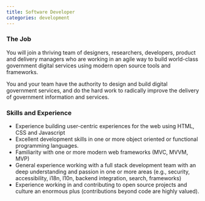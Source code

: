 ```yaml
---
title: Software Developer
categories: development
---
```


### The Job

You will join a thriving team of designers, researchers, developers, product and delivery managers who are working in an agile way to build world-class government digital services using modern open source tools and frameworks.

You and your team have the authority to design and build digital government services, and do the hard work to radically improve the delivery of government information and services.

### Skills and Experience

- Experience building user-centric experiences for the web using HTML, CSS and Javascript
- Excellent development skills in one or more object oriented or functional programming languages.
- Familiarity with one or more modern web frameworks (MVC, MVVM, MVP)
- General experience working with a full stack development team with an deep understanding and passion in one or more areas (e.g., security, accessibility, i18n, l10n, backend integration, search, frameworks)
- Experience working in and contributing to open source projects and culture an enormous plus (contributions beyond code are highly valued).
